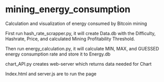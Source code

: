 # mining_energy_consumption
Calculation and visualization of energy consumed by Bitcoin mining

First run hash_rate_scrapper.py, it will create Data.db with the Difficulty, Hashrate, Price, and calculated Mining Profitability Threshold. 

Then run energy_calculation.py, it will calculate MIN, MAX, and GUESSED energy consumption rate and store it to Energy.db

chart_API.py creates web-server which returns data needed for Chart

Index.html and server.js are to run the page 
